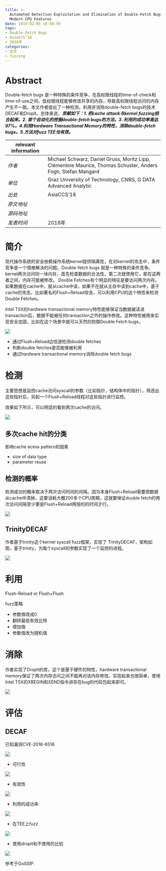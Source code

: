 ```yaml
---
title: >-
  Automated Detection Exploitation and Elimination of Double-Fetch Bugs Using
  Modern CPU Features
date: 2019-02-05 10:50:59
tags:
- Double-Fetch Bugs
- AsiaCCS’18
- 2018年
categories:
- 论文
- fuzzing
---
```


# Abstract

Double-fetch bugs 是一种特殊的条件竞争，在高权限线程的time-of-check和time-of-use之间，低权限线程能够修改共享的内存，导致高权限线程访问的内存产生不一致。本文作者提出了一种检测，利用并消除double-fetch bugs的技术DECAF和Dropit。总体来说，***贡献如下：1. 把cache attack与kernel fuzzing结合起来。2. 首个自动化的挖掘double-fetch bugs的方法。3. 利用的成功率高达97%。4.利用Hardware Transactional Memory的特性，消除double-fetch bugs。5.方法对fuzz TEE也有效。***



| relevant information |                                                              |
| -------------------- | ------------------------------------------------------------ |
| *作者*               | Michael Schwarz, Daniel Gruss, Moritz Lipp, Clémentine Maurice, Thomas Schuster, Anders Fogh, Stefan Mangard |
| *单位*               | Graz University of Technology, CNRS, G DATA Advanced Analytic |
| *出处*               | AsiaCCS’18                                                   |
| *原文地址*           |                                                              |
| *源码地址*           |                                                              |
| *发表时间*           | 2018年                                                       |

# 简介

现代操作系统的安全依赖操作系统kernel提供隔离性，在对kernel的攻击中，条件竞争是一个很难解决的问题。Double-fetch bugs 就是一种特殊的条件竞争。kernel两次访问同一块内存，首先检查数据的合法性，第二次就使用它，那在这两者之间，内存可能被修改。 Double Fetches有个明显的特征是要访问两次内存。如果数据在cache中，就从cache中读，如果不在就从主存中读到cache中，基于cache的攻击，比如著名的Flush+Reload攻击，可以利用CPU的这个特性来检测Double Fetches。

Intel TSX的hardware transactional memory特性能够保证当数据被读进transaction后，数据不能被任何transaction之外的操作修改。这种特性被用来实现安全加固，比如在这个场景中就可以天然的防御Double Fetch bugs。

![](E:\github\hexo\source\_posts\Automated-Detection-Exploitation-and-Elimination-of-Double-Fetch-Bugs-Using-Modern-CPU-Features\1.jpg)

- 通过Flush+Reload边信道检测double fetches
- 判断double fetches是否能够被利用
- 通过hardware transactional memory消除double fetch bugs

# 检测

主要思想是监控cache访问syscall的参数（比如指针，结构体中的指针），筛选出这些指针后，另起一个Flush+Reload线程对这些指针进行监控。

效果如下所示，可以明显的看到两次cache的访问。

![](E:\github\hexo\source\_posts\Automated-Detection-Exploitation-and-Elimination-of-Double-Fetch-Bugs-Using-Modern-CPU-Features\2.jpg)

## 多次cache hit的分类

影响cache acess pattern的因素

- size of data type
- parameter reuse

## 检测的概率

检测成功的概率取决于两次访问时间的间隔。因为本身Flush+Reload需要把数据从cache中清掉，这要消耗大概200多个CPU周期，这就要保证double fetch的两次访问间隔至少要是Flush+Reload两倍的的时间才行。 

![](E:\github\hexo\source\_posts\Automated-Detection-Exploitation-and-Elimination-of-Double-Fetch-Bugs-Using-Modern-CPU-Features\3.jpg)

## TrinityDECAF

作者基于trinity这个kernel syscall fuzz框架，实现了 TrinityDECAF，架构如图，基于trinity，为每个syscall的参数实现了一个监控的进程。

![](E:\github\hexo\source\_posts\Automated-Detection-Exploitation-and-Elimination-of-Double-Fetch-Bugs-Using-Modern-CPU-Features\4.jpg)

# 利用

Flush-Reload or Flush+Flush

fuzz策略

- 参数值改成0
- 翻转最低有效比特
- 增加值
- 参数值改为随机值

# 消除

作者实现了Dropit的库，这个是基于硬件的特性，hardware transactional memory保证了两次内存访问之间不能再对该内存修改。实现起来也很简单，使用Intel TSX的XBEGIN和XEND指令讲存在bug的代码包起来即可。

![](E:\github\hexo\source\_posts\Automated-Detection-Exploitation-and-Elimination-of-Double-Fetch-Bugs-Using-Modern-CPU-Features\5.jpg)

# 评估

## DECAF

已知漏洞CVE-2016-6516 

![](E:\github\hexo\source\_posts\Automated-Detection-Exploitation-and-Elimination-of-Double-Fetch-Bugs-Using-Modern-CPU-Features\6.jpg)

- 可行性

![](E:\github\hexo\source\_posts\Automated-Detection-Exploitation-and-Elimination-of-Double-Fetch-Bugs-Using-Modern-CPU-Features\7.jpg)

- 有效性

![](E:\github\hexo\source\_posts\Automated-Detection-Exploitation-and-Elimination-of-Double-Fetch-Bugs-Using-Modern-CPU-Features\8.jpg)

- 利用的成功率

![](E:\github\hexo\source\_posts\Automated-Detection-Exploitation-and-Elimination-of-Double-Fetch-Bugs-Using-Modern-CPU-Features\9.jpg)

- 在TEE上fuzz

![](E:\github\hexo\source\_posts\Automated-Detection-Exploitation-and-Elimination-of-Double-Fetch-Bugs-Using-Modern-CPU-Features\10.jpg)

- 使用dropit和不使用的比较

![](E:\github\hexo\source\_posts\Automated-Detection-Exploitation-and-Elimination-of-Double-Fetch-Bugs-Using-Modern-CPU-Features\11.jpg)

参考于GoSSIP.









